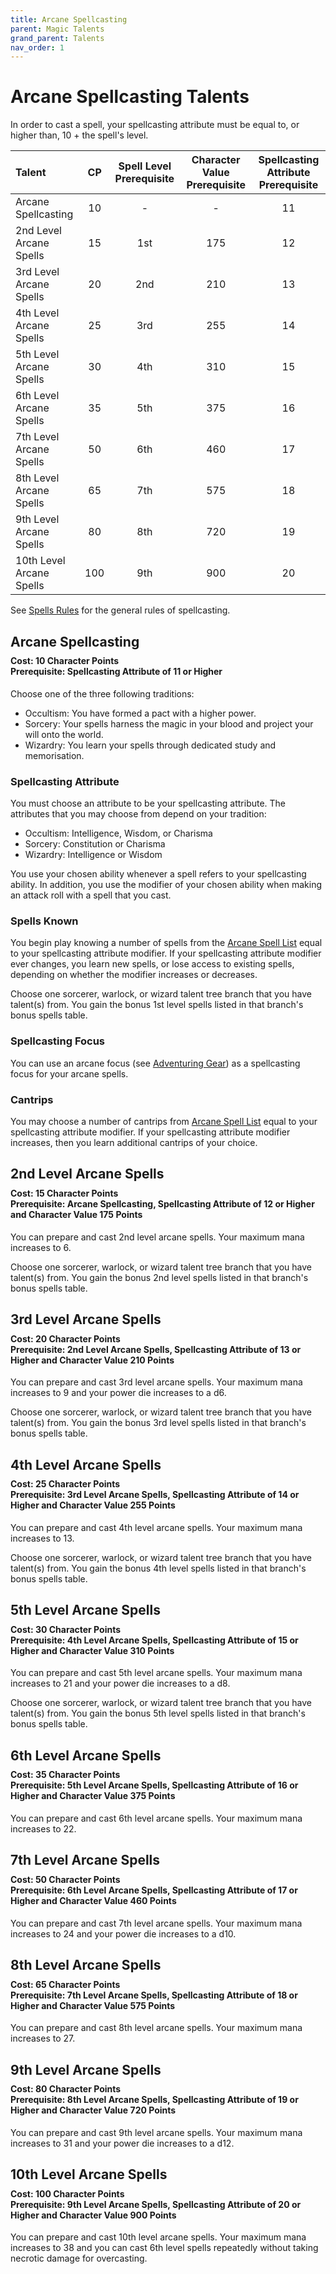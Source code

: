```yaml
---
title: Arcane Spellcasting
parent: Magic Talents
grand_parent: Talents
nav_order: 1
---
```


# Arcane Spellcasting Talents
In order to cast a spell, your spellcasting attribute must be equal to, or higher than, 10 + the spell's level.

| Talent | CP | Spell Level Prerequisite | Character Value Prerequisite | Spellcasting Attribute Prerequisite |
|:-------|:--:|:------------------------:|:----------------------------:|:-----------------------------------:|
| Arcane Spellcasting      | 10  | -   | -   | 11 |
| 2nd Level Arcane Spells  | 15  | 1st | 175 | 12 |
| 3rd Level Arcane Spells  | 20  | 2nd | 210 | 13 |
| 4th Level Arcane Spells  | 25  | 3rd | 255 | 14 |
| 5th Level Arcane Spells  | 30  | 4th | 310 | 15 |
| 6th Level Arcane Spells  | 35  | 5th | 375 | 16 |
| 7th Level Arcane Spells  | 50  | 6th | 460 | 17 |
| 8th Level Arcane Spells  | 65  | 7th | 575 | 18 |
| 9th Level Arcane Spells  | 80  | 8th | 720 | 19 |
| 10th Level Arcane Spells | 100 | 9th | 900 | 20 |

See [Spells Rules](https://stormchaserroleplaying.com/stormchaserRPG/Spellcasting/) for the general rules of spellcasting.

## Arcane Spellcasting

<div style="margin-top:-10px;"></div>

#### **Cost:** 10 Character Points<br>**Prerequisite:** Spellcasting Attribute of 11 or Higher
Choose one of the three following traditions:
* Occultism: You have formed a pact with a higher power.
* Sorcery: Your spells harness the magic in your blood and project your will onto the world.
* Wizardry: You learn your spells through dedicated study and memorisation.

### Spellcasting Attribute
You must choose an attribute to be your spellcasting attribute. The attributes that you may choose from depend on your tradition:
* Occultism: Intelligence, Wisdom, or Charisma
* Sorcery: Constitution or Charisma
* Wizardry: Intelligence or Wisdom

You use your chosen ability whenever a spell refers to your spellcasting ability. In addition, you use the modifier of your chosen ability when making an attack roll with a spell that you cast.

### Spells Known
You begin play knowing a number of spells from the [Arcane Spell List](https://stormchaserroleplaying.com/stormchaserRPG/Spells/Lists/Arcane/) equal to your spellcasting attribute modifier. If your spellcasting attribute modifier ever changes, you learn new spells, or lose access to existing spells, depending on whether the modifier increases or decreases.

Choose one sorcerer, warlock, or wizard talent tree branch that you have talent(s) from. You gain the bonus 1st level spells listed in that branch's bonus spells table.

### Spellcasting Focus
You can use an arcane focus (see [Adventuring Gear](https://stormchaserroleplaying.com/stormchaserRPG/Equipment/AdventuringGear/)) as a spellcasting focus for your arcane spells.

### Cantrips
You may choose a number of cantrips from [Arcane Spell List](https://stormchaserroleplaying.com/stormchaserRPG/Spells/Lists/Arcane/) equal to your spellcasting attribute modifier. If your spellcasting attribute modifier increases, then you learn additional cantrips of your choice.

## 2nd Level Arcane Spells

<div style="margin-top:-10px;"></div>

#### **Cost:** 15 Character Points<br>**Prerequisite:** Arcane Spellcasting, Spellcasting Attribute of 12 or Higher and Character Value 175 Points
You can prepare and cast 2nd level arcane spells. Your maximum mana increases to 6.

Choose one sorcerer, warlock, or wizard talent tree branch that you have talent(s) from. You gain the bonus 2nd level spells listed in that branch's bonus spells table.

## 3rd Level Arcane Spells

<div style="margin-top:-10px;"></div>

#### **Cost:** 20 Character Points<br>**Prerequisite:** 2nd Level Arcane Spells, Spellcasting Attribute of 13 or Higher and Character Value 210 Points
You can prepare and cast 3rd level arcane spells. Your maximum mana increases to 9 and your power die increases to a d6.

Choose one sorcerer, warlock, or wizard talent tree branch that you have talent(s) from. You gain the bonus 3rd level spells listed in that branch's bonus spells table.

## 4th Level Arcane Spells

<div style="margin-top:-10px;"></div>

#### **Cost:** 25 Character Points<br>**Prerequisite:** 3rd Level Arcane Spells, Spellcasting Attribute of 14 or Higher and Character Value 255 Points
You can prepare and cast 4th level arcane spells. Your maximum mana increases to 13.

Choose one sorcerer, warlock, or wizard talent tree branch that you have talent(s) from. You gain the bonus 4th level spells listed in that branch's bonus spells table.

## 5th Level Arcane Spells

<div style="margin-top:-10px;"></div>

#### **Cost:** 30 Character Points<br>**Prerequisite:** 4th Level Arcane Spells, Spellcasting Attribute of 15 or Higher and Character Value 310 Points
You can prepare and cast 5th level arcane spells. Your maximum mana increases to 21 and your power die increases to a d8.

Choose one sorcerer, warlock, or wizard talent tree branch that you have talent(s) from. You gain the bonus 5th level spells listed in that branch's bonus spells table.

## 6th Level Arcane Spells

<div style="margin-top:-10px;"></div>

#### **Cost:** 35 Character Points<br>**Prerequisite:** 5th Level Arcane Spells, Spellcasting Attribute of 16 or Higher and Character Value 375 Points
You can prepare and cast 6th level arcane spells. Your maximum mana increases to 22.

## 7th Level Arcane Spells

<div style="margin-top:-10px;"></div>

#### **Cost:** 50 Character Points<br>**Prerequisite:** 6th Level Arcane Spells, Spellcasting Attribute of 17 or Higher and Character Value 460 Points
You can prepare and cast 7th level arcane spells. Your maximum mana increases to 24 and your power die increases to a d10.

## 8th Level Arcane Spells

<div style="margin-top:-10px;"></div>

#### **Cost:** 65 Character Points<br>**Prerequisite:** 7th Level Arcane Spells, Spellcasting Attribute of 18 or Higher and Character Value 575 Points
You can prepare and cast 8th level arcane spells. Your maximum mana increases to 27.

## 9th Level Arcane Spells

<div style="margin-top:-10px;"></div>

#### **Cost:** 80 Character Points<br>**Prerequisite:** 8th Level Arcane Spells, Spellcasting Attribute of 19 or Higher and Character Value 720 Points
You can prepare and cast 9th level arcane spells. Your maximum mana increases to 31 and your power die increases to a d12.

## 10th Level Arcane Spells

<div style="margin-top:-10px;"></div>

#### **Cost:** 100 Character Points<br>**Prerequisite:** 9th Level Arcane Spells, Spellcasting Attribute of 20 or Higher and Character Value 900 Points
You can prepare and cast 10th level arcane spells. Your maximum mana increases to 38 and you can cast 6th level spells repeatedly without taking necrotic damage for overcasting.
